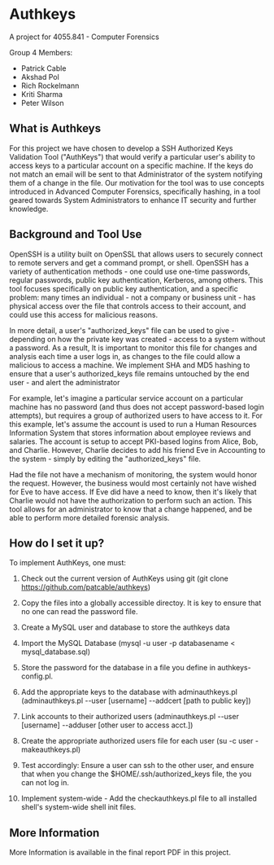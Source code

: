 # Authkeys

A project for 4055.841 - Computer Forensics

Group 4 Members:
* Patrick Cable
* Akshad Pol
* Rich Rockelmann
* Kriti Sharma
* Peter Wilson

## What is Authkeys

For this project we have chosen to develop a SSH Authorized Keys Validation Tool ("AuthKeys") that would verify a particular user's ability to access keys to a particular account on a specific machine. If the keys do not match an email will be sent to that Administrator of the system notifying them of a change in the file. Our motivation for the tool was to use concepts introduced in Advanced Computer Forensics, specifically hashing, in a tool geared towards System Administrators to enhance IT security and further knowledge.

## Background and Tool Use
OpenSSH is a utility built on OpenSSL that allows users to securely connect to remote servers and get a command prompt, or shell. OpenSSH has a variety of authentication methods - one could use one-time passwords, regular passwords, public key authentication, Kerberos, among others. This tool focuses specifically on public key authentication, and a specific problem: many times an individual - not a company or business unit - has physical access over the file that controls access to their account, and could use this access for malicious reasons.

In more detail, a user's "authorized_keys" file can be used to give - depending on how the private key was created - access to a system without a password. As a result, It is important to monitor this file for changes and analysis each time a user logs in, as changes to the file could allow a malicious to access a machine. We implement SHA and MD5 hashing to ensure that a user's authorized_keys file remains untouched by the end user - and alert the administrator 

For example, let's imagine a particular service account on a particular machine has no password (and thus does not accept password-based login attempts), but requires a group of authorized users to have access to it. For this example, let's assume the account is used to run a Human Resources Information System that stores information about employee reviews and salaries. The account is setup to accept PKI-based logins from Alice, Bob, and Charlie. However, Charlie decides to add his friend Eve in Accounting to the system - simply by editing the "authorized_keys" file. 

Had the file not have a mechanism of monitoring, the system would honor the request. However, the business would most certainly not have wished for Eve to have access. If Eve did have a need to know, then it's likely that Charlie would not have the authorization to perform such an action. This tool allows for an administrator to know that a change happened, and be able to perform more detailed forensic analysis.

## How do I set it up?

To implement AuthKeys, one must:

1. Check out the current version of AuthKeys using git (git clone https://github.com/patcable/authkeys)

2. Copy the files into a globally accessible directoy. It is key to ensure that no one can read the password file. 

3. Create a MySQL user and database to store the authkeys data

4. Import the MySQL Database (mysql -u user -p databasename < mysql_database.sql)

5. Store the password for the database in a file you define in authkeys-config.pl.

6. Add the appropriate keys to the database with adminauthkeys.pl (adminauthkeys.pl --user [username] --addcert [path to public key])

7. Link accounts to their authorized users (adminauthkeys.pl --user [username] --adduser [other user to access acct.]) 

8. Create the appropriate authorized users file for each user (su -c user - makeauthkeys.pl)

9. Test accordingly: Ensure a user can ssh to the other user, and ensure that when you change the $HOME/.ssh/authorized_keys file, the you can not log in.

10. Implement system-wide - Add the checkauthkeys.pl file to all installed shell's system-wide shell init files.

## More Information

More Information is available in the final report PDF in this project.
